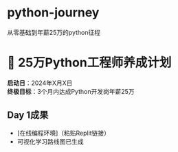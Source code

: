 # python-journey
从零基础到年薪25万的python征程


# 🚀 25万Python工程师养成计划
**启动日**：2024年X月X日  
**终极目标**：3个月内达成Python开发岗年薪25万  

## Day 1成果
- [在线编程环境]（粘贴Replit链接）
- 可视化学习路线图已生成
